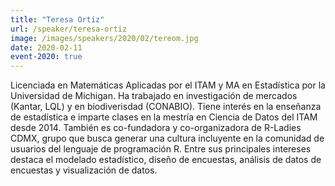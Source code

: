 ```yaml
---
title: "Teresa Ortíz"
url: /speaker/teresa-ortiz
image: /images/speakers/2020/02/tereom.jpg
date: 2020-02-11
event-2020: true
---
```


Licenciada en Matemáticas Aplicadas por el ITAM y MA en Estadística por la Universidad de Michigan. Ha trabajado en investigación de mercados (Kantar, LQL) y en biodiverisdad (CONABIO). Tiene interés en la enseñanza de estadística e imparte clases en la mestría en Ciencia de Datos del ITAM desde 2014. También es co-fundadora y co-organizadora de R-Ladies CDMX, grupo que busca generar una cultura incluyente en la comunidad de usuarios del lenguaje de programación R. Entre sus principales intereses destaca el modelado estadístico, diseño de encuestas, análisis de datos de encuestas y visualización de datos.